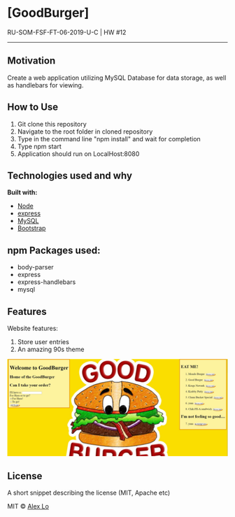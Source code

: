 # [GoodBurger]
RU-SOM-FSF-FT-06-2019-U-C | HW #12

___

## Motivation
Create a web application utilizing MySQL Database for data storage, as well as handlebars for viewing.

## How to Use

1. Git clone this repository 
2. Navigate to the root folder in cloned repository
3. Type in the command line "npm install" and wait for completion
4. Type npm start
5. Application should run on LocalHost:8080

## Technologies used and why

**Built with:**
* [Node](https://nodejs.org/en/)
* [express](https://expressjs.com/)
* [MySQL](https://www.mysql.com/)
* [Bootstrap](https://getbootstrap.com/)

## npm Packages used:

* body-parser
* express
* express-handlebars
* mysql


## Features
Website features: 

1. Store user entries
2. An amazing 90s theme


![Burger](goodburger.JPG)


## License
A short snippet describing the license (MIT, Apache etc)


MIT © 
[Alex Lo](https://github.com/alexlo15)





